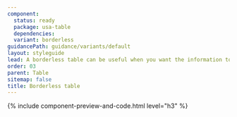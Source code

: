 ```yaml
---
component:
  status: ready
  package: usa-table
  dependencies:
  variant: borderless
guidancePath: guidance/variants/default
layout: styleguide
lead: A borderless table can be useful when you want the information to feel more a part of the text it accompanies and extends.
order: 03
parent: Table
sitemap: false
title: Borderless table
---
```


{% include component-preview-and-code.html level="h3" %}
